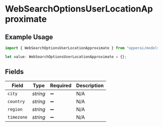# WebSearchOptionsUserLocationApproximate

## Example Usage

```typescript
import { WebSearchOptionsUserLocationApproximate } from "opperai/models";

let value: WebSearchOptionsUserLocationApproximate = {};
```

## Fields

| Field              | Type               | Required           | Description        |
| ------------------ | ------------------ | ------------------ | ------------------ |
| `city`             | *string*           | :heavy_minus_sign: | N/A                |
| `country`          | *string*           | :heavy_minus_sign: | N/A                |
| `region`           | *string*           | :heavy_minus_sign: | N/A                |
| `timezone`         | *string*           | :heavy_minus_sign: | N/A                |